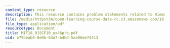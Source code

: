 ```yaml
---
content_type: resource
description: This resource contains problem statements related to Riemann sum practice.
file: /media/https%3A/open-learning-course-data-rc.s3.amazonaws.com/18-01sc-single-variable-calculus-fall-2010/e79beab68e0b64a7b4bd5ae06ee74313_MIT18_01SCF10_ex46prb.pdf
file_type: application/pdf
resourcetype: Document
title: MIT18_01SCF10_ex46prb.pdf
uid: e79beab6-8e0b-64a7-b4bd-5ae06ee74313
---
```

